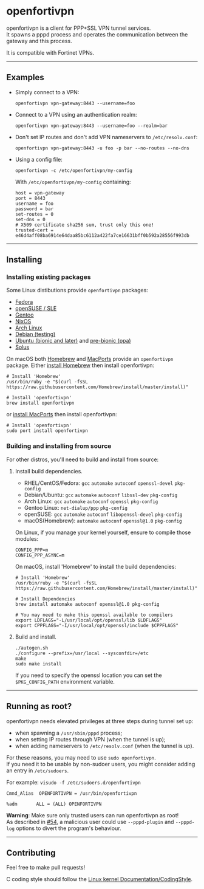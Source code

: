 openfortivpn
============

openfortivpn is a client for PPP+SSL VPN tunnel services.  
It spawns a pppd process and operates the communication between the gateway and 
this process.

It is compatible with Fortinet VPNs.


--------
Examples
--------

* Simply connect to a VPN:
  ```
  openfortivpn vpn-gateway:8443 --username=foo
  ```

* Connect to a VPN using an authentication realm:
  ```
  openfortivpn vpn-gateway:8443 --username=foo --realm=bar
  ```

* Don't set IP routes and don't add VPN nameservers to `/etc/resolv.conf`:
  ```
  openfortivpn vpn-gateway:8443 -u foo -p bar --no-routes --no-dns
  ```
* Using a config file:
  ```
  openfortivpn -c /etc/openfortivpn/my-config
  ```

  With `/etc/openfortivpn/my-config` containing:
  ```
  host = vpn-gateway
  port = 8443
  username = foo
  password = bar
  set-routes = 0
  set-dns = 0
  # X509 certificate sha256 sum, trust only this one!
  trusted-cert = e46d4aff08ba6914e64daa85bc6112a422fa7ce16631bff0b592a28556f993db
  ```


----------
Installing
----------

### Installing existing packages

Some Linux distibutions provide `openfortivpn` packages:
* [Fedora](https://admin.fedoraproject.org/pkgdb/package/rpms/openfortivpn/)
* [openSUSE / SLE](https://software.opensuse.org/package/openfortivpn)
* [Gentoo](https://packages.gentoo.org/packages/net-vpn/openfortivpn)
* [NixOS](https://github.com/NixOS/nixpkgs/tree/master/pkgs/tools/networking/openfortivpn)
* [Arch Linux](https://aur.archlinux.org/packages/openfortivpn)
* [Debian (testing)](https://packages.debian.org/buster/openfortivpn)
* [Ubuntu (bionic and later)](https://packages.ubuntu.com/search?keywords=openfortivpn) and [pre-bionic (ppa)](https://launchpad.net/~ar-lex/+archive/ubuntu/fortisslvpn)
* [Solus](https://packages.solus-project.com/unstable/o/openfortivpn/)

On macOS both [Homebrew](http://brewformulas.org/Openfortivpn) and
[MacPorts](https://www.macports.org/ports.php?by=name&substr=openfortivpn)
provide an `openfortivpn` package.
Either [install Homebrew](https://brew.sh/) then install openfortivpn:
```shell
# Install 'Homebrew'
/usr/bin/ruby -e "$(curl -fsSL https://raw.githubusercontent.com/Homebrew/install/master/install)"

# Install 'openfortivpn'
brew install openfortivpn
```

or [install MacPorts](https://www.macports.org/install.php) then install openfortivpn:
```shell
# Install 'openfortivpn'
sudo port install openfortivpn
```

### Building and installing from source

For other distros, you'll need to build and install from source:

1.  Install build dependencies.

    * RHEL/CentOS/Fedora: `gcc` `automake` `autoconf` `openssl-devel` `pkg-config`
    * Debian/Ubuntu: `gcc` `automake` `autoconf` `libssl-dev` `pkg-config`
    * Arch Linux: `gcc` `automake` `autoconf` `openssl` `pkg-config`
    * Gentoo Linux: `net-dialup/ppp` `pkg-config`
    * openSUSE: `gcc` `automake` `autoconf` `libopenssl-devel` `pkg-config`
    * macOS(Homebrew): `automake` `autoconf` `openssl@1.0` `pkg-config`

    On Linux, if you manage your kernel yourself, ensure to compile those modules:
    ```
    CONFIG_PPP=m
    CONFIG_PPP_ASYNC=m
    ```

    On macOS, install 'Homebrew' to install the build dependencies:
    ```shell
    # Install 'Homebrew'
    /usr/bin/ruby -e "$(curl -fsSL https://raw.githubusercontent.com/Homebrew/install/master/install)"

    # Install Dependencies
    brew install automake autoconf openssl@1.0 pkg-config

    # You may need to make this openssl available to compilers
    export LDFLAGS="-L/usr/local/opt/openssl/lib $LDFLAGS"
    export CPPFLAGS="-I/usr/local/opt/openssl/include $CPPFLAGS"
    ```

2.  Build and install.

    ```shell
    ./autogen.sh
    ./configure --prefix=/usr/local --sysconfdir=/etc
    make
    sudo make install
    ```

    If you need to specify the openssl location you can set the
    `$PKG_CONFIG_PATH` environment variable.


----------------
Running as root?
----------------

openfortivpn needs elevated privileges at three steps during tunnel set up:

* when spawning a `/usr/sbin/pppd` process;
* when setting IP routes through VPN (when the tunnel is up);
* when adding nameservers to `/etc/resolv.conf` (when the tunnel is up).

For these reasons, you may need to use `sudo openfortivpn`.  
If you need it to be usable by non-sudoer users, you might consider adding an 
entry in `/etc/sudoers`.

For example:
`visudo -f /etc/sudoers.d/openfortivpn`
```
Cmnd_Alias  OPENFORTIVPN = /usr/bin/openfortivpn

%adm       ALL = (ALL) OPENFORTIVPN
```

**Warning**: Make sure only trusted users can run openfortivpn as root!  
As described in [#54](https://github.com/adrienverge/openfortivpn/issues/54), 
a malicious user could use `--pppd-plugin` and `--pppd-log` options to divert 
the program's behaviour.


------------
Contributing
------------

Feel free to make pull requests!

C coding style should follow the 
[Linux kernel Documentation/CodingStyle](http://git.kernel.org/cgit/linux/kernel/git/torvalds/linux.git/tree/Documentation/process/coding-style.rst?id=refs/heads/master).

